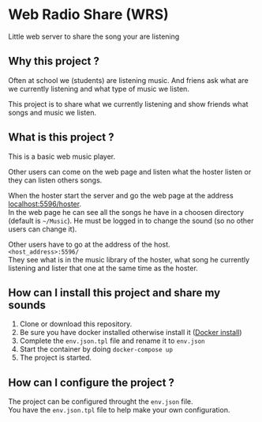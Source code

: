 # Web Radio Share (WRS)

Little web server to share the song your are listening

## Why this project ?

Often at school we (students) are listening music. And friens ask what are we
currently listening and what type of music we listen.

This project is to share what we currently listening and show friends what
songs and music we listen.

## What is this project ?

This is a basic web music player.

Other users can come on the web page and listen what the hoster listen or they
can listen others songs.

When the hoster start the server and go the web page at the address
[localhost:5596/hoster](http://localhost:5596/hoster "The web page of the running project").  
In the web page he can see all the songs he have in a choosen directory
(default is `~/Music`).
He must be logged in to change the sound (so no other users can change it).

Other users have to go at the address of the host.  
`<host_address>:5596/`  
They see what is in the music library of the hoster, what song he currently
listening and lister that one at the same time as the hoster.

## How can I install this project and share my sounds

1. Clone or download this repository.
2. Be sure you have docker installed otherwise install it ([Docker install](https://docs.docker.com/get-docker/ "Install docker"))
3. Complete the `env.json.tpl` file and rename it to `env.json`
3. Start the container by doing `docker-compose up`
4. The project is started.

## How can I configure the project ?

The project can be configured throught the `env.json` file.  
You have the `env.json.tpl` file to help make your own configuration.
